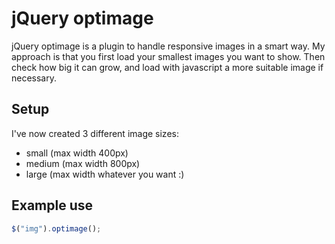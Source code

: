 # jQuery optimage

jQuery optimage is a plugin to handle responsive images in a smart way.
My approach is that you first load your smallest images you want to show. Then check how big it can grow, and load with javascript a more suitable image if necessary.

## Setup

I've now created 3 different image sizes:

* small (max width 400px)
* medium (max width 800px)
* large (max width whatever you want :)

## Example use

```javascript
$("img").optimage();
```